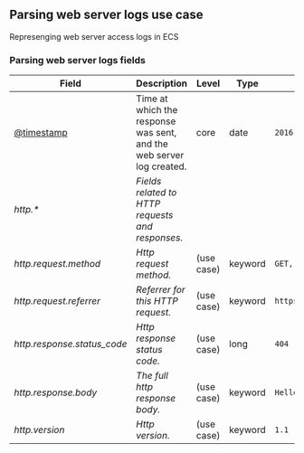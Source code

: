 ## Parsing web server logs use case

Represenging web server access logs in ECS

### <a name="web-logs"></a> Parsing web server logs fields


| Field  | Description  | Level  | Type  | Example  |
|---|---|---|---|---|
| [@timestamp](https://github.com/elastic/ecs#@timestamp)  | Time at which the response was sent, and the web server log created. | core | date | `2016-05-23T08:05:34.853Z` |
| <a name="http.&ast;"></a>*http.&ast;* | *Fields related to HTTP requests and responses.<br/>* |  |  |  |
| <a name="http.request.method"></a>*http.request.method* | *Http request method.* | (use case) | keyword | `GET, POST, PUT` |
| <a name="http.request.referrer"></a>*http.request.referrer* | *Referrer for this HTTP request.* | (use case) | keyword | `https://blog.example.com/` |
| <a name="http.response.status_code"></a>*http.response.status_code* | *Http response status code.* | (use case) | long | `404` |
| <a name="http.response.body"></a>*http.response.body* | *The full http response body.* | (use case) | keyword | `Hello world` |
| <a name="http.version"></a>*http.version* | *Http version.* | (use case) | keyword | `1.1` |



